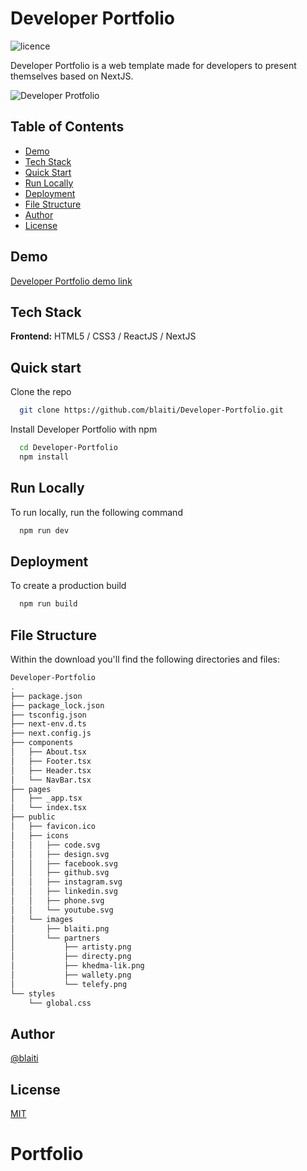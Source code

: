 # Developer Portfolio

![licence](https://img.shields.io/badge/licence-MIT-blue)

Developer Portfolio is a web template made for developers to present themselves based on NextJS.

![Developer Protfolio](https://user-images.githubusercontent.com/32510139/196662875-44970df4-d748-4a76-8a5f-ec2f4f0eb0e9.png)

## Table of Contents

- [Demo](#demo)
- [Tech Stack](#tech-stack)
- [Quick Start](#quick-start)
- [Run Locally](#run-locally)
- [Deployment](#deployment)
- [File Structure](#file-structure)
- [Author](#author)
- [License](#license)

## Demo

[Developer Portfolio demo link](https://developer-portfolio-gules.vercel.app/)

## Tech Stack

**Frontend:** HTML5 / CSS3 / ReactJS / NextJS

## Quick start

Clone the repo

```bash
  git clone https://github.com/blaiti/Developer-Portfolio.git
```

Install Developer Portfolio with npm

```bash
  cd Developer-Portfolio
  npm install
```

## Run Locally

To run locally, run the following command

```bash
  npm run dev
```

## Deployment

To create a production build

```bash
  npm run build
```

## File Structure

Within the download you'll find the following directories and files:

```bash
Developer-Portfolio
.
├── package.json
├── package_lock.json
├── tsconfig.json
├── next-env.d.ts
├── next.config.js
├── components
│   ├── About.tsx
│   ├── Footer.tsx
│   ├── Header.tsx
│   └── NavBar.tsx
├── pages
│   ├── _app.tsx
│   └── index.tsx
├── public
│   ├── favicon.ico
│   ├── icons
│   │   ├── code.svg
│   │   ├── design.svg
│   │   ├── facebook.svg
│   │   ├── github.svg
│   │   ├── instagram.svg
│   │   ├── linkedin.svg
│   │   ├── phone.svg
│   │   └── youtube.svg
│   └── images
│       ├── blaiti.png
│       └── partners
│           ├── artisty.png
│           ├── directy.png
│           ├── khedma-lik.png
│           ├── wallety.png
│           └── telefy.png
└── styles
    └── global.css
```

## Author

[@blaiti](https://github.com/blaiti)

## License

[MIT](https://github.com/blaiti/Chaty/blob/main/LICENSE)
# Portfolio
